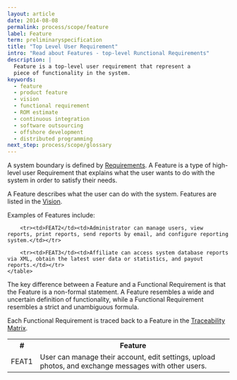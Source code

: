 ```yaml
---
layout: article
date: 2014-08-08
permalink: process/scope/feature
label: Feature
term: preliminaryspecification
title: "Top Level User Requirement"
intro: "Read about Features - top-level Runctional Requirements"
description: |
  Feature is a top-level user requirement that represent a
  piece of functionality in the system.
keywords:
  - feature
  - product feature
  - vision
  - functional requirement
  - ROM estimate
  - continuous integration
  - software outsourcing
  - offshore development
  - distributed programming
next_step: process/scope/glossary
---
```


A system boundary is defined by [Requirements](/process/scope/requirement). A Feature is a type of
high-level user Requirement that explains what the user wants to do with the system in order to
satisfy their needs.

A Feature describes what the user can do with the system. Features are listed in the [Vision](/process/scope/vision).

Examples of Features include:

<table>
        <tr>
            <th style="width: 50px;">#</th>
            <th>Feature</th>
        </tr>
        <tr><td>FEAT1</td><td>User can manage their account, edit settings, upload photos, and exchange messages with other users.</td></tr>

        <tr><td>FEAT2</td><td>Administrator can manage users, view reports, print reports, send reports by email, and configure reporting system.</td></tr>

        <tr><td>FEAT3</td><td>Affiliate can access system database reports via XML, obtain the latest user data or statistics, and payout reports.</td></tr>
    </table>

The key difference between a Feature and a Functional Requirement is that the Feature is a
non-formal statement. A Feature resembles a wide and uncertain definition of functionality, while a
Functional Requirement resembles a strict and unambiguous formula.

Each Functional Requirement is traced back to a Feature in the [Traceability Matrix](/process/scope/matrix).
